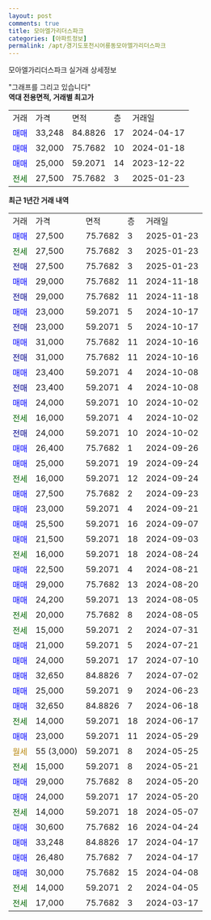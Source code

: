 ```yaml
---
layout: post
comments: true
title: 모아엘가리더스파크
categories: [아파트정보]
permalink: /apt/경기도포천시어룡동모아엘가리더스파크
---
```


모아엘가리더스파크 실거래 상세정보

<script type="text/javascript">
  google.charts.load('current', {'packages':['line', 'corechart']});
  google.charts.setOnLoadCallback(drawChart);

  function drawChart() {
    var data = new google.visualization.DataTable();
    data.addColumn('date', '거래일');
    data.addColumn('number', "매매");
    data.addColumn('number', "전세");
    data.addColumn('number', "전매");

    data.addRows([[new Date(Date.parse("2025-01-23")), 27500, null, null], [new Date(Date.parse("2025-01-23")), null, 27500, null], [new Date(Date.parse("2025-01-23")), null, null, 27500], [new Date(Date.parse("2024-11-18")), 29000, null, null], [new Date(Date.parse("2024-11-18")), null, null, 29000], [new Date(Date.parse("2024-10-17")), 23000, null, null], [new Date(Date.parse("2024-10-17")), null, null, 23000], [new Date(Date.parse("2024-10-16")), 31000, null, null], [new Date(Date.parse("2024-10-16")), null, null, 31000], [new Date(Date.parse("2024-10-08")), 23400, null, null], [new Date(Date.parse("2024-10-08")), null, null, 23400], [new Date(Date.parse("2024-10-02")), 24000, null, null], [new Date(Date.parse("2024-10-02")), null, 16000, null], [new Date(Date.parse("2024-10-02")), null, null, 24000], [new Date(Date.parse("2024-09-26")), 26400, null, null], [new Date(Date.parse("2024-09-24")), 25000, null, null], [new Date(Date.parse("2024-09-24")), null, 16000, null], [new Date(Date.parse("2024-09-23")), 27500, null, null], [new Date(Date.parse("2024-09-21")), 23000, null, null], [new Date(Date.parse("2024-09-07")), 25500, null, null], [new Date(Date.parse("2024-09-03")), 21500, null, null], [new Date(Date.parse("2024-08-24")), null, 16000, null], [new Date(Date.parse("2024-08-21")), 22500, null, null], [new Date(Date.parse("2024-08-20")), 29000, null, null], [new Date(Date.parse("2024-08-05")), 24200, null, null], [new Date(Date.parse("2024-08-05")), null, 20000, null], [new Date(Date.parse("2024-07-31")), null, 15000, null], [new Date(Date.parse("2024-07-21")), 21000, null, null], [new Date(Date.parse("2024-07-10")), 24000, null, null], [new Date(Date.parse("2024-07-02")), 32650, null, null], [new Date(Date.parse("2024-06-23")), 25000, null, null], [new Date(Date.parse("2024-06-18")), 32650, null, null], [new Date(Date.parse("2024-06-17")), null, 14000, null], [new Date(Date.parse("2024-05-29")), 23000, null, null], [new Date(Date.parse("2024-05-25")), null, null, null], [new Date(Date.parse("2024-05-21")), null, 15000, null], [new Date(Date.parse("2024-05-20")), 29000, null, null], [new Date(Date.parse("2024-05-20")), 24000, null, null], [new Date(Date.parse("2024-05-07")), null, 14000, null], [new Date(Date.parse("2024-04-24")), 30600, null, null], [new Date(Date.parse("2024-04-17")), 33248, null, null], [new Date(Date.parse("2024-04-17")), 26480, null, null], [new Date(Date.parse("2024-04-08")), 30000, null, null], [new Date(Date.parse("2024-04-05")), null, 14000, null], [new Date(Date.parse("2024-03-17")), null, 17000, null]]);

    var options = {
      hAxis: {
        format: 'yyyy/MM/dd'
      },    
      lineWidth: 0,
      pointsVisible: true,    
      title: '최근 1년간 유형별 실거래가 분포',
      legend: { position: 'bottom' }
    };

    var formatter = new google.visualization.NumberFormat({pattern:'###,###'} );
    formatter.format(data, 1);
    formatter.format(data, 2);
    
    setTimeout(function() {
        var chart = new google.visualization.LineChart(document.getElementById('columnchart_material'));
        chart.draw(data, (options));
        document.getElementById('loading').style.display = 'none';
    }, 200);
  }
</script>


<div id="loading" style="z-index:20; display: block; margin-left: 0px">"그래프를 그리고 있습니다"</div>
<div id="columnchart_material" style="width: 95%; margin-left: 0px; display: block"></div>
<!-- contents start -->
<b>역대 전용면적, 거래별 최고가</b>
<table class="sortable">
    <tr>
      <td>거래</td>
      <td>가격</td>
      <td>면적</td>
      <td>층</td>
      <td>거래일</td>
    </tr>
        <tr>
          <td><a style="color: blue">매매</a></td>
          <td>33,248</td>
          <td>84.8826</td>
          <td>17</td>
          <td>2024-04-17</td>
        </tr>            <tr>
          <td><a style="color: blue">매매</a></td>
          <td>32,000</td>
          <td>75.7682</td>
          <td>10</td>
          <td>2024-01-18</td>
        </tr>            <tr>
          <td><a style="color: blue">매매</a></td>
          <td>25,000</td>
          <td>59.2071</td>
          <td>14</td>
          <td>2023-12-22</td>
        </tr>        
        <tr>
              <td><a style="color: darkgreen">전세</a></td>
              <td>27,500</td>
              <td>75.7682</td>
              <td>3</td>
              <td>2025-01-23</td>
            </tr>        
    
</table>

<b>최근 1년간 거래 내역</b>

<table class="sortable">
    <tr>
      <td>거래</td>
      <td>가격</td>
      <td>면적</td>
      <td>층</td>
      <td>거래일</td>
    </tr>
    <tr>
      <td><a style="color: blue">매매</a></td>
      <td>27,500</td>
      <td>75.7682</td>
      <td>3</td>
      <td>2025-01-23</td>
    </tr>          <tr>
      <td><a style="color: darkgreen">전세</a></td>
      <td>27,500</td>
      <td>75.7682</td>
      <td>3</td>
      <td>2025-01-23</td>
    </tr>          <tr>
      <td><a style="color: darkblue">전매</a></td>
      <td>27,500</td>
      <td>75.7682</td>
      <td>3</td>
      <td>2025-01-23</td>
    </tr>          <tr>
      <td><a style="color: blue">매매</a></td>
      <td>29,000</td>
      <td>75.7682</td>
      <td>11</td>
      <td>2024-11-18</td>
    </tr>          <tr>
      <td><a style="color: darkblue">전매</a></td>
      <td>29,000</td>
      <td>75.7682</td>
      <td>11</td>
      <td>2024-11-18</td>
    </tr>          <tr>
      <td><a style="color: blue">매매</a></td>
      <td>23,000</td>
      <td>59.2071</td>
      <td>5</td>
      <td>2024-10-17</td>
    </tr>          <tr>
      <td><a style="color: darkblue">전매</a></td>
      <td>23,000</td>
      <td>59.2071</td>
      <td>5</td>
      <td>2024-10-17</td>
    </tr>          <tr>
      <td><a style="color: blue">매매</a></td>
      <td>31,000</td>
      <td>75.7682</td>
      <td>11</td>
      <td>2024-10-16</td>
    </tr>          <tr>
      <td><a style="color: darkblue">전매</a></td>
      <td>31,000</td>
      <td>75.7682</td>
      <td>11</td>
      <td>2024-10-16</td>
    </tr>          <tr>
      <td><a style="color: blue">매매</a></td>
      <td>23,400</td>
      <td>59.2071</td>
      <td>4</td>
      <td>2024-10-08</td>
    </tr>          <tr>
      <td><a style="color: darkblue">전매</a></td>
      <td>23,400</td>
      <td>59.2071</td>
      <td>4</td>
      <td>2024-10-08</td>
    </tr>          <tr>
      <td><a style="color: blue">매매</a></td>
      <td>24,000</td>
      <td>59.2071</td>
      <td>10</td>
      <td>2024-10-02</td>
    </tr>          <tr>
      <td><a style="color: darkgreen">전세</a></td>
      <td>16,000</td>
      <td>59.2071</td>
      <td>4</td>
      <td>2024-10-02</td>
    </tr>          <tr>
      <td><a style="color: darkblue">전매</a></td>
      <td>24,000</td>
      <td>59.2071</td>
      <td>10</td>
      <td>2024-10-02</td>
    </tr>          <tr>
      <td><a style="color: blue">매매</a></td>
      <td>26,400</td>
      <td>75.7682</td>
      <td>1</td>
      <td>2024-09-26</td>
    </tr>          <tr>
      <td><a style="color: blue">매매</a></td>
      <td>25,000</td>
      <td>59.2071</td>
      <td>19</td>
      <td>2024-09-24</td>
    </tr>          <tr>
      <td><a style="color: darkgreen">전세</a></td>
      <td>16,000</td>
      <td>59.2071</td>
      <td>12</td>
      <td>2024-09-24</td>
    </tr>          <tr>
      <td><a style="color: blue">매매</a></td>
      <td>27,500</td>
      <td>75.7682</td>
      <td>2</td>
      <td>2024-09-23</td>
    </tr>          <tr>
      <td><a style="color: blue">매매</a></td>
      <td>23,000</td>
      <td>59.2071</td>
      <td>4</td>
      <td>2024-09-21</td>
    </tr>          <tr>
      <td><a style="color: blue">매매</a></td>
      <td>25,500</td>
      <td>59.2071</td>
      <td>16</td>
      <td>2024-09-07</td>
    </tr>          <tr>
      <td><a style="color: blue">매매</a></td>
      <td>21,500</td>
      <td>59.2071</td>
      <td>18</td>
      <td>2024-09-03</td>
    </tr>          <tr>
      <td><a style="color: darkgreen">전세</a></td>
      <td>16,000</td>
      <td>59.2071</td>
      <td>18</td>
      <td>2024-08-24</td>
    </tr>          <tr>
      <td><a style="color: blue">매매</a></td>
      <td>22,500</td>
      <td>59.2071</td>
      <td>4</td>
      <td>2024-08-21</td>
    </tr>          <tr>
      <td><a style="color: blue">매매</a></td>
      <td>29,000</td>
      <td>75.7682</td>
      <td>13</td>
      <td>2024-08-20</td>
    </tr>          <tr>
      <td><a style="color: blue">매매</a></td>
      <td>24,200</td>
      <td>59.2071</td>
      <td>13</td>
      <td>2024-08-05</td>
    </tr>          <tr>
      <td><a style="color: darkgreen">전세</a></td>
      <td>20,000</td>
      <td>75.7682</td>
      <td>8</td>
      <td>2024-08-05</td>
    </tr>          <tr>
      <td><a style="color: darkgreen">전세</a></td>
      <td>15,000</td>
      <td>59.2071</td>
      <td>2</td>
      <td>2024-07-31</td>
    </tr>          <tr>
      <td><a style="color: blue">매매</a></td>
      <td>21,000</td>
      <td>59.2071</td>
      <td>5</td>
      <td>2024-07-21</td>
    </tr>          <tr>
      <td><a style="color: blue">매매</a></td>
      <td>24,000</td>
      <td>59.2071</td>
      <td>17</td>
      <td>2024-07-10</td>
    </tr>          <tr>
      <td><a style="color: blue">매매</a></td>
      <td>32,650</td>
      <td>84.8826</td>
      <td>7</td>
      <td>2024-07-02</td>
    </tr>          <tr>
      <td><a style="color: blue">매매</a></td>
      <td>25,000</td>
      <td>59.2071</td>
      <td>9</td>
      <td>2024-06-23</td>
    </tr>          <tr>
      <td><a style="color: blue">매매</a></td>
      <td>32,650</td>
      <td>84.8826</td>
      <td>7</td>
      <td>2024-06-18</td>
    </tr>          <tr>
      <td><a style="color: darkgreen">전세</a></td>
      <td>14,000</td>
      <td>59.2071</td>
      <td>18</td>
      <td>2024-06-17</td>
    </tr>          <tr>
      <td><a style="color: blue">매매</a></td>
      <td>23,000</td>
      <td>59.2071</td>
      <td>11</td>
      <td>2024-05-29</td>
    </tr>          <tr>
      <td><a style="color: darkgoldenrod">월세</a></td>
      <td>55 (3,000)</td>
      <td>59.2071</td>
      <td>8</td>
      <td>2024-05-25</td>
    </tr>          <tr>
      <td><a style="color: darkgreen">전세</a></td>
      <td>15,000</td>
      <td>59.2071</td>
      <td>8</td>
      <td>2024-05-21</td>
    </tr>          <tr>
      <td><a style="color: blue">매매</a></td>
      <td>29,000</td>
      <td>75.7682</td>
      <td>8</td>
      <td>2024-05-20</td>
    </tr>          <tr>
      <td><a style="color: blue">매매</a></td>
      <td>24,000</td>
      <td>59.2071</td>
      <td>17</td>
      <td>2024-05-20</td>
    </tr>          <tr>
      <td><a style="color: darkgreen">전세</a></td>
      <td>14,000</td>
      <td>59.2071</td>
      <td>18</td>
      <td>2024-05-07</td>
    </tr>          <tr>
      <td><a style="color: blue">매매</a></td>
      <td>30,600</td>
      <td>75.7682</td>
      <td>16</td>
      <td>2024-04-24</td>
    </tr>          <tr>
      <td><a style="color: blue">매매</a></td>
      <td>33,248</td>
      <td>84.8826</td>
      <td>17</td>
      <td>2024-04-17</td>
    </tr>          <tr>
      <td><a style="color: blue">매매</a></td>
      <td>26,480</td>
      <td>75.7682</td>
      <td>7</td>
      <td>2024-04-17</td>
    </tr>          <tr>
      <td><a style="color: blue">매매</a></td>
      <td>30,000</td>
      <td>75.7682</td>
      <td>15</td>
      <td>2024-04-08</td>
    </tr>          <tr>
      <td><a style="color: darkgreen">전세</a></td>
      <td>14,000</td>
      <td>59.2071</td>
      <td>2</td>
      <td>2024-04-05</td>
    </tr>          <tr>
      <td><a style="color: darkgreen">전세</a></td>
      <td>17,000</td>
      <td>75.7682</td>
      <td>3</td>
      <td>2024-03-17</td>
    </tr>      </table>
<!-- contents end -->    

